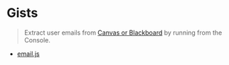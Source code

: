 # Gists

> Extract user emails from [Canvas or Blackboard](http://its.unl.edu/lms) by running from the Console.
* [email.js](https://gist.github.com/Infinite-Actuary/3d3821b51ba737a9f383935e50cfdaf2)
